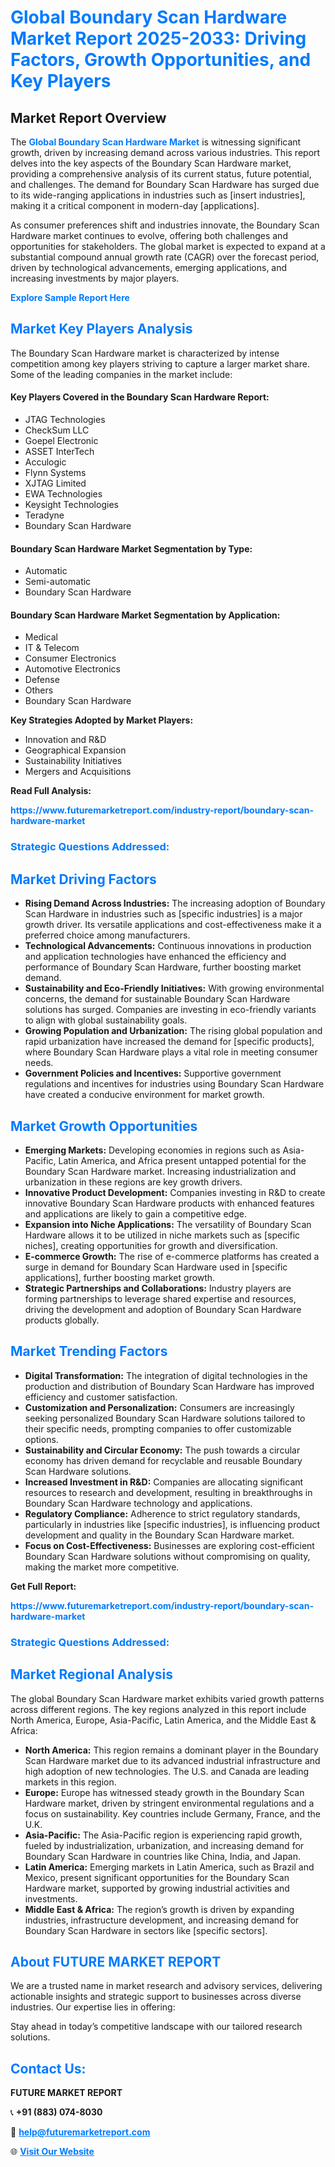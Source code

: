<h1 style="color: #007BFF;">Global Boundary Scan Hardware Market Report 2025-2033: Driving Factors, Growth Opportunities, and Key Players</h1>

<section id="overview">
<h2>Market Report Overview</h2>
<p>The <a href="https://www.futuremarketreport.com/industry-report/boundary-scan-hardware-market" style="color: #007BFF; text-decoration: none;"><strong>Global Boundary Scan Hardware Market</strong></a> is witnessing significant growth, driven by increasing demand across various industries. This report delves into the key aspects of the Boundary Scan Hardware market, providing a comprehensive analysis of its current status, future potential, and challenges. The demand for Boundary Scan Hardware has surged due to its wide-ranging applications in industries such as [insert industries], making it a critical component in modern-day [applications].</p>
<p>As consumer preferences shift and industries innovate, the Boundary Scan Hardware market continues to evolve, offering both challenges and opportunities for stakeholders. The global market is expected to expand at a substantial compound annual growth rate (CAGR) over the forecast period, driven by technological advancements, emerging applications, and increasing investments by major players.</p>
</section>

<section id="overview">
<p><a href="https://www.futuremarketreport.com/request-sample/reportId=108434" style="color: #007BFF; text-decoration: none;"><strong>Explore Sample Report Here</strong></a></p>
</section>

<section id="key-players">
<h2 style="color: #007BFF;">Market Key Players Analysis</h2>
<p>The Boundary Scan Hardware market is characterized by intense competition among key players striving to capture a larger market share. Some of the leading companies in the market include:</p>
<h4>Key Players Covered in the Boundary Scan Hardware Report:</h4>
<ul><li>JTAG Technologies</li><li>CheckSum LLC</li><li>Goepel Electronic</li><li>ASSET InterTech</li><li>Acculogic</li><li>Flynn Systems</li><li>XJTAG Limited</li><li>EWA Technologies</li><li>Keysight Technologies</li><li>Teradyne</li><li>Boundary Scan Hardware</li></ul>
<h4>Boundary Scan Hardware Market Segmentation by Type:</h4>
<ul><li>Automatic</li><li>Semi-automatic</li><li>Boundary Scan Hardware</li></ul>

<h4>Boundary Scan Hardware Market Segmentation by Application:</h4>
<ul><li>Medical</li><li>IT &amp; Telecom</li><li>Consumer Electronics</li><li>Automotive Electronics</li><li>Defense</li><li>Others</li><li>Boundary Scan Hardware</li></ul>
<p><strong>Key Strategies Adopted by Market Players:</strong></p>
<ul>
<li>Innovation and R&D</li>
<li>Geographical Expansion</li>
<li>Sustainability Initiatives</li>
<li>Mergers and Acquisitions</li>
</ul>
</section>

<section>
<p><strong>Read Full Analysis: </strong></p><a href="https://www.futuremarketreport.com/industry-report/boundary-scan-hardware-market" style="color: #007BFF; text-decoration: none;"><strong>https://www.futuremarketreport.com/industry-report/boundary-scan-hardware-market</strong></a>
<h3 style="color: #007BFF;">Strategic Questions Addressed:</h3>
</section>

<section id="driving-factors">
<h2 style="color: #007BFF;">Market Driving Factors</h2>
<ul>
<li><strong>Rising Demand Across Industries:</strong> The increasing adoption of Boundary Scan Hardware in industries such as [specific industries] is a major growth driver. Its versatile applications and cost-effectiveness make it a preferred choice among manufacturers.</li>
<li><strong>Technological Advancements:</strong> Continuous innovations in production and application technologies have enhanced the efficiency and performance of Boundary Scan Hardware, further boosting market demand.</li>
<li><strong>Sustainability and Eco-Friendly Initiatives:</strong> With growing environmental concerns, the demand for sustainable Boundary Scan Hardware solutions has surged. Companies are investing in eco-friendly variants to align with global sustainability goals.</li>
<li><strong>Growing Population and Urbanization:</strong> The rising global population and rapid urbanization have increased the demand for [specific products], where Boundary Scan Hardware plays a vital role in meeting consumer needs.</li>
<li><strong>Government Policies and Incentives:</strong> Supportive government regulations and incentives for industries using Boundary Scan Hardware have created a conducive environment for market growth.</li>
</ul>
</section>

<section id="growth-opportunities">
<h2 style="color: #007BFF;">Market Growth Opportunities</h2>
<ul>
<li><strong>Emerging Markets:</strong> Developing economies in regions such as Asia-Pacific, Latin America, and Africa present untapped potential for the Boundary Scan Hardware market. Increasing industrialization and urbanization in these regions are key growth drivers.</li>
<li><strong>Innovative Product Development:</strong> Companies investing in R&D to create innovative Boundary Scan Hardware products with enhanced features and applications are likely to gain a competitive edge.</li>
<li><strong>Expansion into Niche Applications:</strong> The versatility of Boundary Scan Hardware allows it to be utilized in niche markets such as [specific niches], creating opportunities for growth and diversification.</li>
<li><strong>E-commerce Growth:</strong> The rise of e-commerce platforms has created a surge in demand for Boundary Scan Hardware used in [specific applications], further boosting market growth.</li>
<li><strong>Strategic Partnerships and Collaborations:</strong> Industry players are forming partnerships to leverage shared expertise and resources, driving the development and adoption of Boundary Scan Hardware products globally.</li>
</ul>
</section>

<section id="trending-factors">
<h2 style="color: #007BFF;">Market Trending Factors</h2>
<ul>
<li><strong>Digital Transformation:</strong> The integration of digital technologies in the production and distribution of Boundary Scan Hardware has improved efficiency and customer satisfaction.</li>
<li><strong>Customization and Personalization:</strong> Consumers are increasingly seeking personalized Boundary Scan Hardware solutions tailored to their specific needs, prompting companies to offer customizable options.</li>
<li><strong>Sustainability and Circular Economy:</strong> The push towards a circular economy has driven demand for recyclable and reusable Boundary Scan Hardware solutions.</li>
<li><strong>Increased Investment in R&D:</strong> Companies are allocating significant resources to research and development, resulting in breakthroughs in Boundary Scan Hardware technology and applications.</li>
<li><strong>Regulatory Compliance:</strong> Adherence to strict regulatory standards, particularly in industries like [specific industries], is influencing product development and quality in the Boundary Scan Hardware market.</li>
<li><strong>Focus on Cost-Effectiveness:</strong> Businesses are exploring cost-efficient Boundary Scan Hardware solutions without compromising on quality, making the market more competitive.</li>
</ul>
</section>

<section>
<p><strong>Get Full Report: </strong></p><a href="https://www.futuremarketreport.com/industry-report/boundary-scan-hardware-market" style="color: #007BFF; text-decoration: none;"><strong>https://www.futuremarketreport.com/industry-report/boundary-scan-hardware-market</strong></a>
<h3 style="color: #007BFF;">Strategic Questions Addressed:</h3>
</section>


<section id="regional-analysis">
<h2 style="color: #007BFF;">Market Regional Analysis</h2>
<p>The global Boundary Scan Hardware market exhibits varied growth patterns across different regions. The key regions analyzed in this report include North America, Europe, Asia-Pacific, Latin America, and the Middle East & Africa:</p>
<ul>
<li><strong>North America:</strong> This region remains a dominant player in the Boundary Scan Hardware market due to its advanced industrial infrastructure and high adoption of new technologies. The U.S. and Canada are leading markets in this region.</li>
<li><strong>Europe:</strong> Europe has witnessed steady growth in the Boundary Scan Hardware market, driven by stringent environmental regulations and a focus on sustainability. Key countries include Germany, France, and the U.K.</li>
<li><strong>Asia-Pacific:</strong> The Asia-Pacific region is experiencing rapid growth, fueled by industrialization, urbanization, and increasing demand for Boundary Scan Hardware in countries like China, India, and Japan.</li>
<li><strong>Latin America:</strong> Emerging markets in Latin America, such as Brazil and Mexico, present significant opportunities for the Boundary Scan Hardware market, supported by growing industrial activities and investments.</li>
<li><strong>Middle East & Africa:</strong> The region’s growth is driven by expanding industries, infrastructure development, and increasing demand for Boundary Scan Hardware in sectors like [specific sectors].</li>
</ul>
</section>

<footer>
<h2 style="color: #007BFF;">About FUTURE MARKET REPORT</h2>
<p>We are a trusted name in market research and advisory services, delivering actionable insights and strategic support to businesses across diverse industries. Our expertise lies in offering:</p>

<p>Stay ahead in today’s competitive landscape with our tailored research solutions.</p>

<h2 style="color: #007BFF;">Contact Us:</h2>
<p><strong>FUTURE MARKET REPORT</strong></p>
<p>📞 <strong>+91 (883) 074-8030</strong></p>
<p>📧 <strong><a href="mailto:help@futuremarketreport.com" style="color: #007BFF;">help@futuremarketreport.com</a></strong></p>
<p>🌐 <strong><a href="https://www.futuremarketreport.com/" style="color: #007BFF;">Visit Our Website</a></strong></p>
</footer>